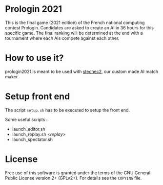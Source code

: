 Prologin 2021
=============

This is the final game (2021 edition) of the French national computing contest
Prologin. Candidates are asked to create an AI in 36 hours for this specific
game. The final ranking will be determined at the end with a tournament where
each AIs compete against each other.

# How to use it?
prologin2021 is meant to be used with [stechec2](
https://github.com/prologin/stechec2), our custom made AI match maker.

# Setup front end
The script `setup.sh` has to be executed to setup the front end.

Some useful scripts :
- launch_editor.sh
- launch_replay.sh *\<replay\>*
- launch_spectator.sh

# License
Free use of this software is granted under the terms of the GNU General Public
License version 2+ (GPLv2+). For details see the `COPYING` file.
